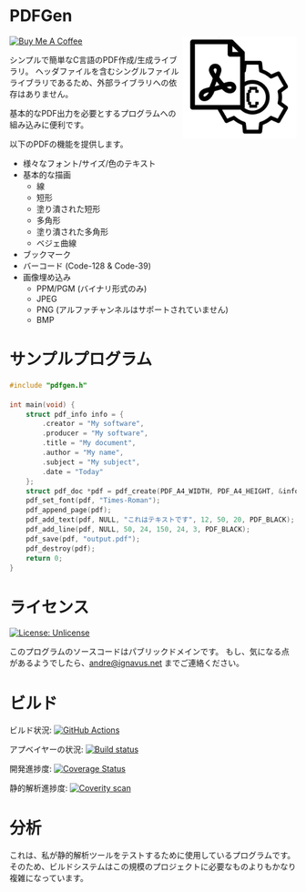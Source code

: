 PDFGen
======
<img src="/docs/pdfgen_logo.png" alt="PDFGen Logo" width="200" align="right"/>

<a href="https://www.buymeacoffee.com/EstIgnavus" target="_blank"><img src="https://cdn.buymeacoffee.com/buttons/default-orange.png" alt="Buy Me A Coffee" height="41" width="174"></a>

シンプルで簡単なC言語のPDF作成/生成ライブラリ。
ヘッダファイルを含むシングルファイルライブラリであるため、外部ライブラリへの依存はありません。

基本的なPDF出力を必要とするプログラムへの組み込みに便利です。

以下のPDFの機能を提供します。
* 様々なフォント/サイズ/色のテキスト
* 基本的な描画
    * 線
    * 短形
    * 塗り潰された短形
    * 多角形
    * 塗り潰された多角形
    * ベジェ曲線
* ブックマーク
* バーコード (Code-128 & Code-39)
* 画像埋め込み
    * PPM/PGM (バイナリ形式のみ)
    * JPEG
    * PNG (アルファチャンネルはサポートされていません)
    * BMP

サンプルプログラム
=============
```c
#include "pdfgen.h"

int main(void) {
    struct pdf_info info = {
        .creator = "My software",
        .producer = "My software",
        .title = "My document",
        .author = "My name",
        .subject = "My subject",
        .date = "Today"
    };
    struct pdf_doc *pdf = pdf_create(PDF_A4_WIDTH, PDF_A4_HEIGHT, &info);
    pdf_set_font(pdf, "Times-Roman");
    pdf_append_page(pdf);
    pdf_add_text(pdf, NULL, "これはテキストです", 12, 50, 20, PDF_BLACK);
    pdf_add_line(pdf, NULL, 50, 24, 150, 24, 3, PDF_BLACK);
    pdf_save(pdf, "output.pdf");
    pdf_destroy(pdf);
    return 0;
}
```

ライセンス
=======
[![License: Unlicense](https://img.shields.io/badge/license-Unlicense-blue.svg)](http://unlicense.org/)

このプログラムのソースコードはパブリックドメインです。
もし、気になる点があるようでしたら、andre@ignavus.net までご連絡ください。

ビルド
======
ビルド状況: [![GitHub Actions](https://github.com/AndreRenaud/PDFGen/workflows/Build%20and%20Test/badge.svg)](https://github.com/AndreRenaud/PDFGen/actions)

アプベイヤーの状況: [![Build status](https://ci.appveyor.com/api/projects/status/3qpsmr06xg5gx74j/branch/master?svg=true)](https://ci.appveyor.com/project/AndreRenaud/pdfgen/branch/master)

開発進捗度: [![Coverage Status](https://coveralls.io/repos/github/AndreRenaud/PDFGen/badge.svg?branch=master)](https://coveralls.io/github/AndreRenaud/PDFGen?branch=master)

静的解析進捗度: [![Coverity scan](https://scan.coverity.com/projects/11942/badge.svg)](https://scan.coverity.com/projects/andrerenaud-pdfgen)

分析
===============
これは、私が静的解析ツールをテストするために使用しているプログラムです。そのため、ビルドシステムはこの規模のプロジェクトに必要なものよりもかなり複雑になっています。
